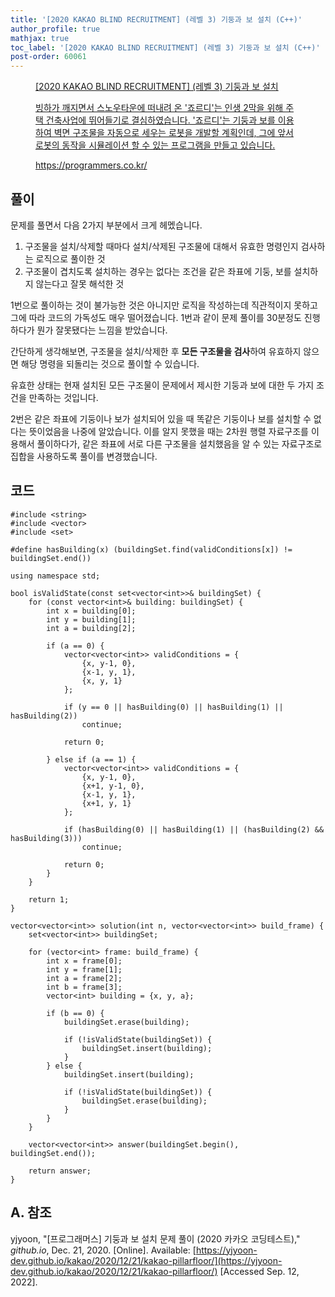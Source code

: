 ```yaml
---
title: '[2020 KAKAO BLIND RECRUITMENT] (레벨 3) 기둥과 보 설치 (C++)'
author_profile: true
mathjax: true
toc_label: '[2020 KAKAO BLIND RECRUITMENT] (레벨 3) 기둥과 보 설치 (C++)'
post-order: 60061
---
```


<figure data-ke-type="opengraph"><a href="https://programmers.co.kr/learn/courses/30/lessons/60061" data-source-url="https://programmers.co.kr/learn/courses/30/lessons/60061">
<div class="og-image" style="background-image: url('https://drive.google.com/uc?export=view&id=1J7HqHQeh0rWbRtmHtU9-1E36gTRhJX8N');"></div>
<div class="og-text">
<p class="og-title">[2020 KAKAO BLIND RECRUITMENT] (레벨 3) 기둥과 보 설치</p>
<p class="og-desc">빙하가 깨지면서 스노우타운에 떠내려 온 '죠르디'는 인생 2막을 위해 주택 건축사업에 뛰어들기로 결심하였습니다. '죠르디'는 기둥과 보를 이용하여 벽면 구조물을 자동으로 세우는 로봇을 개발할 계획인데, 그에 앞서 로봇의 동작을 시뮬레이션 할 수 있는 프로그램을 만들고 있습니다.</p>
<p class="og-host">https://programmers.co.kr/</p></div></a></figure>

## 풀이
문제를 풀면서 다음 2가지 부분에서 크게 헤멨습니다.

1. 구조물을 설치/삭제할 때마다 설치/삭제된 구조물에 대해서 유효한 명령인지 검사하는 로직으로 풀이한 것
2. 구조물이 겹치도록 설치하는 경우는 없다는 조건을 같은 좌표에 기둥, 보를 설치하지 않는다고 잘못 해석한 것

1번으로 풀이하는 것이 불가능한 것은 아니지만 로직을 작성하는데 직관적이지 못하고 그에 따라 코드의 가독성도 매우 떨어졌습니다. 1번과 같이 문제 풀이를 30분정도 진행하다가 뭔가 잘못됐다는 느낌을 받았습니다.

간단하게 생각해보면, 구조물을 설치/삭제한 후 **모든 구조물을 검사**하여 유효하지 않으면 해당 명령을 되돌리는 것으로 풀이할 수 있습니다.

유효한 상태는 현재 설치된 모든 구조물이 문제에서 제시한 기둥과 보에 대한 두 가지 조건을 만족하는 것입니다.

2번은 같은 좌표에 기둥이나 보가 설치되어 있을 때 똑같은 기둥이나 보를 설치할 수 없다는 뜻이었음을 나중에 알았습니다. 이를 알지 못했을 때는 2차원 행렬 자료구조를 이용해서 풀이하다가, 같은 좌표에 서로 다른 구조물을 설치했음을 알 수 있는 자료구조로 집합을 사용하도록 풀이를 변경했습니다.

## 코드
```cpp::lineons
#include <string>
#include <vector>
#include <set>

#define hasBuilding(x) (buildingSet.find(validConditions[x]) != buildingSet.end())

using namespace std;

bool isValidState(const set<vector<int>>& buildingSet) {
    for (const vector<int>& building: buildingSet) {
        int x = building[0];
        int y = building[1];
        int a = building[2];
        
        if (a == 0) {
            vector<vector<int>> validConditions = {
                {x, y-1, 0},
                {x-1, y, 1},
                {x, y, 1}
            };

            if (y == 0 || hasBuilding(0) || hasBuilding(1) || hasBuilding(2))
                continue;

            return 0;
            
        } else if (a == 1) {
            vector<vector<int>> validConditions = {
                {x, y-1, 0},
                {x+1, y-1, 0},
                {x-1, y, 1},
                {x+1, y, 1}
            };

            if (hasBuilding(0) || hasBuilding(1) || (hasBuilding(2) && hasBuilding(3)))
                continue;

            return 0;
        }
    }
    
    return 1;
}

vector<vector<int>> solution(int n, vector<vector<int>> build_frame) {
    set<vector<int>> buildingSet;
    
    for (vector<int> frame: build_frame) {
        int x = frame[0];
        int y = frame[1];
        int a = frame[2];
        int b = frame[3];
        vector<int> building = {x, y, a};
        
        if (b == 0) {
            buildingSet.erase(building);
            
            if (!isValidState(buildingSet)) {
                buildingSet.insert(building);
            }
        } else {
            buildingSet.insert(building);
            
            if (!isValidState(buildingSet)) {
                buildingSet.erase(building);
            }
        }
    }
    
    vector<vector<int>> answer(buildingSet.begin(), buildingSet.end());
    
    return answer;
}
```

## A. 참조
yjyoon, "[프로그래머스] 기둥과 보 설치 문제 풀이 (2020 카카오 코딩테스트)," *github.io*, Dec. 21, 2020. [Online]. Available: [https://yjyoon-dev.github.io/kakao/2020/12/21/kakao-pillarfloor/](https://yjyoon-dev.github.io/kakao/2020/12/21/kakao-pillarfloor/) [Accessed Sep. 12, 2022].
